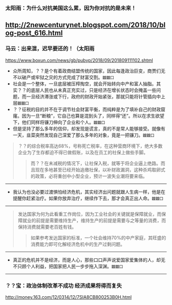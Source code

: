### 太阳雨：为什么对抗美国这么累，因为你对抗的是未来！
http://2newcenturynet.blogspot.com/2018/10/blog-post_616.html
---
### 马云：出来混，迟早要还的！（太阳雨
https://www.boxun.com/news/gb/pubvp/2018/09/201809111102.shtml
- 众所周知，？？是个有着政商结盟传统的国家，因此每逢政治巨变，商贾们无不以破产或牢狱之灾的方式完成了财富交割。`龖龖囗`
- 社会是一个整体，一旦底层被压榨掏空，就会开始转向中产和富人抽脂。其实？？的底层人民也从未真正充实过，只是经济在增长状态时会掩盖一些问题，而一旦经济滞涨或下行，政府的财政开始紧张，那就只能将针管插向中上层`龖龖囗`
- ？？征税的目的并不在于调节社会财富平衡，而纯粹是为了填补自己的财政窟窿。因为一旦“断粮”，它自己也算是混到头了，同样得“还”。所以在求生欲望下，他们同样将镰刀伸向了企业和个人。`龖龖囗`
- 但是坚持了那么多年的信仰，却发现是谎言，真的不是常人能够接受。就像有一天，韭菜突然发现自己深爱了那么多年的对象，竟是一把镰刀。`龖龖囗`
>？？的综合税率高达68%，号称死亡税率，在这种营商环境下，绝大多数企业为了生存都迫不得已做假账，以及在员工的社保上做些手脚。
>>而？？在未减税的情况下，让社保入税，就等于将企业逼上绝路。而且现在多地甚至已经开始追缴社保，以补财政漏洞，这种杀鸡取卵式的政策，必将重创中小型企业，预计一波失业潮将要来临。
---
- 我认为也没必要过渡惧怕经济危机，其实经济出问题就跟人生病一样，他是在提醒你赶紧治疗。如果你放弃治疗，继续作下去，那才会真正出人命。`龖龖囗`
---
>发达国家为何为此看重工作岗位，因为工业社会的关键就是保障就业，而保障就业的前提是需要维持生产，维持生产的前提是需要与之等量的消费，而保持消费就需要老百姓有钱。
>>如果参考发达国家的标准，一个社会维持70%的中产家庭，其旺盛的消费能力即可化解经济危机中的生产过剩问题。
---
- 真正的危机并不是经济，而是人心，那些口口声声说爱国家爱集体的人，却无不只顾个人利益，把国家把人民一步步拖入深渊。`龖龖囗`
---
### ？？宝：政治体制改革不成功 经济成果将得而复失
http://money.163.com/12/0314/12/7SIA8CB800253B0H.html